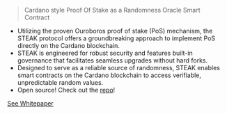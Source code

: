 > Cardano style Proof Of Stake as a Randomness Oracle Smart Contract

- Utilizing the proven Ouroboros proof of stake (PoS) mechanism, the STEAK protocol offers a groundbreaking approach to implement PoS directly on the Cardano blockchain.
- STEAK is engineered for robust security and features built-in governance that facilitates seamless upgrades without hard forks.
- Designed to serve as a reliable source of randomness, STEAK enables smart contracts on the Cardano blockchain to access verifiable, unpredictable random values.
- Open source! Check out the [repo](https://github.com/STEAKProtocol/STEAKProtocol)!

[See Whitepaper](https://raw.githubusercontent.com/steakprotocol/steakprotocol/main/whitepaper.pdf)

